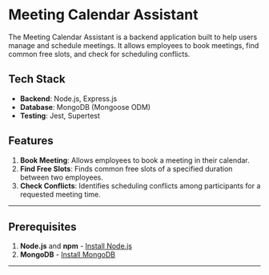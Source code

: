 # Meeting Calendar Assistant

The Meeting Calendar Assistant is a backend application built to help users manage and schedule meetings. It allows employees to book meetings, find common free slots, and check for scheduling conflicts.

## Tech Stack

- **Backend**: Node.js, Express.js
- **Database**: MongoDB (Mongoose ODM)
- **Testing**: Jest, Supertest

## Features

1. **Book Meeting**: Allows employees to book a meeting in their calendar.
2. **Find Free Slots**: Finds common free slots of a specified duration between two employees.
3. **Check Conflicts**: Identifies scheduling conflicts among participants for a requested meeting time.

---

## Prerequisites

1. **Node.js** and **npm** - [Install Node.js](https://nodejs.org/)
2. **MongoDB** - [Install MongoDB](https://www.mongodb.com/docs/manual/installation/)

---

